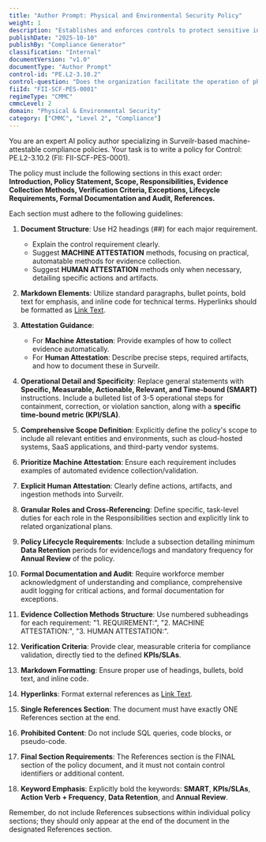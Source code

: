 ```yaml
---
title: "Author Prompt: Physical and Environmental Security Policy"
weight: 1
description: "Establishes and enforces controls to protect sensitive information and assets from unauthorized access and environmental hazards."
publishDate: "2025-10-10"
publishBy: "Compliance Generator"
classification: "Internal"
documentVersion: "v1.0"
documentType: "Author Prompt"
control-id: "PE.L2-3.10.2"
control-question: "Does the organization facilitate the operation of physical and environmental protection controls?"
fiiId: "FII-SCF-PES-0001"
regimeType: "CMMC"
cmmcLevel: 2
domain: "Physical & Environmental Security"
category: ["CMMC", "Level 2", "Compliance"]
---
```


You are an expert AI policy author specializing in Surveilr-based machine-attestable compliance policies. Your task is to write a policy for Control: PE.L2-3.10.2 (FII: FII-SCF-PES-0001). 

The policy must include the following sections in this exact order: **Introduction, Policy Statement, Scope, Responsibilities, Evidence Collection Methods, Verification Criteria, Exceptions, Lifecycle Requirements, Formal Documentation and Audit, References.** 

Each section must adhere to the following guidelines:

1. **Document Structure**: Use H2 headings (##) for each major requirement. 
   - Explain the control requirement clearly.
   - Suggest **MACHINE ATTESTATION** methods, focusing on practical, automatable methods for evidence collection.
   - Suggest **HUMAN ATTESTATION** methods only when necessary, detailing specific actions and artifacts.

2. **Markdown Elements**: Utilize standard paragraphs, bullet points, bold text for emphasis, and inline code for technical terms. Hyperlinks should be formatted as [Link Text](URL).

3. **Attestation Guidance**: 
   - For **Machine Attestation**: Provide examples of how to collect evidence automatically.
   - For **Human Attestation**: Describe precise steps, required artifacts, and how to document these in Surveilr.

4. **Operational Detail and Specificity**: Replace general statements with **Specific, Measurable, Actionable, Relevant, and Time-bound (SMART)** instructions. Include a bulleted list of 3-5 operational steps for containment, correction, or violation sanction, along with a **specific time-bound metric (KPI/SLA)**.

5. **Comprehensive Scope Definition**: Explicitly define the policy's scope to include all relevant entities and environments, such as cloud-hosted systems, SaaS applications, and third-party vendor systems.

6. **Prioritize Machine Attestation**: Ensure each requirement includes examples of automated evidence collection/validation.

7. **Explicit Human Attestation**: Clearly define actions, artifacts, and ingestion methods into Surveilr.

8. **Granular Roles and Cross-Referencing**: Define specific, task-level duties for each role in the Responsibilities section and explicitly link to related organizational plans.

9. **Policy Lifecycle Requirements**: Include a subsection detailing minimum **Data Retention** periods for evidence/logs and mandatory frequency for **Annual Review** of the policy.

10. **Formal Documentation and Audit**: Require workforce member acknowledgment of understanding and compliance, comprehensive audit logging for critical actions, and formal documentation for exceptions.

11. **Evidence Collection Methods Structure**: Use numbered subheadings for each requirement: "1. REQUIREMENT:", "2. MACHINE ATTESTATION:", "3. HUMAN ATTESTATION:".

12. **Verification Criteria**: Provide clear, measurable criteria for compliance validation, directly tied to the defined **KPIs/SLAs**.

13. **Markdown Formatting**: Ensure proper use of headings, bullets, bold text, and inline code.

14. **Hyperlinks**: Format external references as [Link Text](URL).

15. **Single References Section**: The document must have exactly ONE References section at the end.

16. **Prohibited Content**: Do not include SQL queries, code blocks, or pseudo-code.

17. **Final Section Requirements**: The References section is the FINAL section of the policy document, and it must not contain control identifiers or additional content.

18. **Keyword Emphasis**: Explicitly bold the keywords: **SMART**, **KPIs/SLAs**, **Action Verb + Frequency**, **Data Retention**, and **Annual Review**.

Remember, do not include References subsections within individual policy sections; they should only appear at the end of the document in the designated References section.